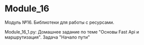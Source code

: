 # Module_16
Модуль №16. Библиотеки для работы с ресурсами.

Module_16_1.py: Домашнее задание по теме "Основы Fast Api и маршрутизация". Задача "Начало пути"
